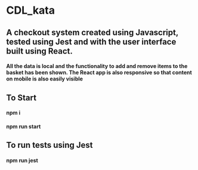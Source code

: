 # CDL_kata

## A checkout system created using Javascript, tested using Jest and with the user interface built using React.

#### All the data is local and the functionality to add and remove items to the basket has been shown. The React app is also responsive so that content on mobile is also easily visible

## To Start
#### npm i
#### npm run start

## To run tests using Jest
#### npm run jest

